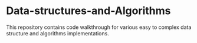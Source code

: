 # Data-structures-and-Algorithms 

This repository contains code walkthrough for various easy to complex data structure and algorithms implementations.
